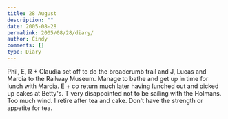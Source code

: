 ```yaml
---
title: 28 August
description: ""
date: 2005-08-28
permalink: 2005/08/28/diary/
author: Cindy
comments: []
type: Diary
---
```


Phil, E, R + Claudia set off to do the breadcrumb trail and J, Lucas and Marcia to the Railway Museum. Manage to bathe and get up in time for lunch with Marcia. E + co return much later having lunched out and picked up cakes at Betty's. T very disappointed not to be sailing with the Holmans. Too much wind. I retire after tea and cake. Don't have the strength or appetite for tea.

